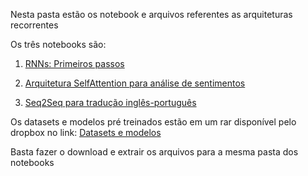 
Nesta pasta estão os notebook e arquivos referentes as arquiteturas recorrentes

Os três notebooks são:

1. [RNNs: Primeiros passos](RNNS.ipynb)


2. [Arquitetura SelfAttention para análise de sentimentos](SelfAttentionLSTM.ipynb)


3. [Seq2Seq para tradução inglês-português](Seq2Seq.ipynb)


Os datasets e modelos pré treinados estão em um rar disponível pelo dropbox no link:
[Datasets e modelos](https://www.dropbox.com/s/ywnsvhr7kmo3i68/Datasets%20e%20modelos-RNN.rar?dl=0)

Basta fazer o download e extrair os arquivos para a mesma pasta dos notebooks
